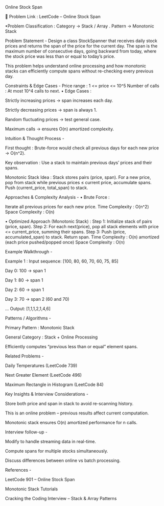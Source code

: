Online Stock Span

🔗 Problem Link : LeetCode – Online Stock Span

•Problem Classification : Category → Stack / Array . Pattern → Monotonic Stack

Problem Statement -
Design a class StockSpanner that receives daily stock prices and returns the span of the price for the current day. The span is the maximum number of consecutive days, going backward from today, where the stock price was less than or equal to today’s price.

This problem helps understand online processing and how monotonic stacks can efficiently compute spans without re-checking every previous day.

Constraints & Edge Cases -
Price range : 1 <= price <= 10^5
Number of calls : At most 10^4 calls to next.
• Edge Cases :

Strictly increasing prices → span increases each day.

Strictly decreasing prices → span is always 1.

Random fluctuating prices → test general case.

Maximum calls → ensures O(n) amortized complexity.

Intuition & Thought Process -

First thought : Brute-force would check all previous days for each new price → O(n^2).

Key observation : Use a stack to maintain previous days’ prices and their spans.

Monotonic Stack Idea : Stack stores pairs (price, span). For a new price, pop from stack while previous prices ≤ current price, accumulate spans. Push (current_price, total_span) to stack.

Approaches & Complexity Analysis -
• Brute Force :

Iterate all previous prices for each new price.
Time Complexity : O(n^2)
Space Complexity : O(n)

• Optimized Approach (Monotonic Stack) :
Step 1: Initialize stack of pairs (price, span).
Step 2: For each next(price), pop all stack elements with price <= current_price, summing their spans.
Step 3: Push (price, accumulated_span) to stack. Return span.
Time Complexity : O(n) amortized (each price pushed/popped once)
Space Complexity : O(n)

Example Walkthrough -

Example 1 :
Input sequence: [100, 80, 60, 70, 60, 75, 85]

Day 0: 100 → span 1

Day 1: 80 → span 1

Day 2: 60 → span 1

Day 3: 70 → span 2 (60 and 70)

…
Output: [1,1,1,2,1,4,6]

Patterns / Algorithms -

Primary Pattern : Monotonic Stack

General Category : Stack + Online Processing

Efficiently computes “previous less than or equal” element spans.

Related Problems -

Daily Temperatures (LeetCode 739)

Next Greater Element (LeetCode 496)

Maximum Rectangle in Histogram (LeetCode 84)

Key Insights & Interview Considerations -

Store both price and span in stack to avoid re-scanning history.

This is an online problem – previous results affect current computation.

Monotonic stack ensures O(n) amortized performance for n calls.

Interview follow-up -

Modify to handle streaming data in real-time.

Compute spans for multiple stocks simultaneously.

Discuss differences between online vs batch processing.

References -

LeetCode 901 – Online Stock Span

Monotonic Stack Tutorials

Cracking the Coding Interview – Stack & Array Patterns